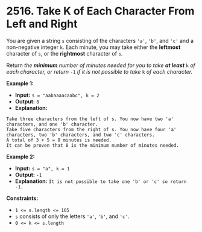 # 2516. Take K of Each Character From Left and Right

You are given a string `s` consisting of the characters `'a'`, `'b'`, and `'c'` and a non-negative integer `k`. Each minute, you may take either the **leftmost** character of `s`, or the **rightmost** character of `s`.

Return _the **minimum** number of minutes needed for you to take **at least**_ `k` _of each character, or return_ `-1` _if it is not possible to take_ `k` _of each character._

**Example 1:**

* **Input:** `s = "aabaaaacaabc", k = 2`
* **Output:** `8`
* **Explanation:**
```
Take three characters from the left of s. You now have two 'a' characters, and one 'b' character.
Take five characters from the right of s. You now have four 'a' characters, two 'b' characters, and two 'c' characters.
A total of 3 + 5 = 8 minutes is needed.
It can be proven that 8 is the minimum number of minutes needed.
```

**Example 2:**

* **Input:** `s = "a", k = 1`
* **Output:** `-1`
* **Explanation:** `It is not possible to take one 'b' or 'c' so return -1.`

**Constraints:**

*   `1 <= s.length <= 105`
*   `s` consists of only the letters `'a'`, `'b'`, and `'c'`.
*   `0 <= k <= s.length`
